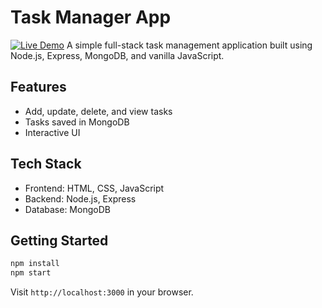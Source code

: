 # Task Manager App
[![Live Demo](https://img.shields.io/badge/Live%20Demo-Click%20Here-brightgreen?style=for-the-badge&logo=vercel)](https://task-manager-01j9.onrender.com)
A simple full-stack task management application built using Node.js, Express, MongoDB, and vanilla JavaScript.

## Features
- Add, update, delete, and view tasks
- Tasks saved in MongoDB
- Interactive UI

## Tech Stack
- Frontend: HTML, CSS, JavaScript
- Backend: Node.js, Express
- Database: MongoDB

## Getting Started
```bash
npm install
npm start
```

Visit `http://localhost:3000` in your browser.
